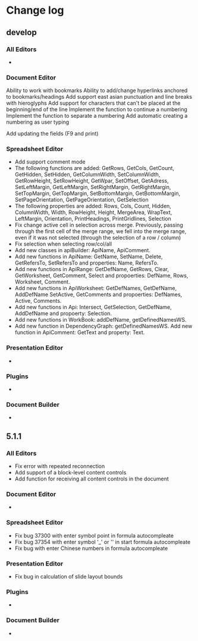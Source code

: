 # Change log
## develop
### All Editors
* 

### Document Editor
Ability to work with bookmarks
Ability to add/change hyperlinks anchored to bookmarks/headings
Add support east asian punctuation and line breaks with hieroglyphs
Add support for characters that can't be placed at the beginning/end of the line
Implement the function to continue a numbering
Implement the function to separate a numbering
Add automatic creating a numbering as user typing

Add updating the fields (F9 and print)

### Spreadsheet Editor
* Add support comment mode
* The following functions are added: GetRows, GetCols, GetCount, GetHidden, SetHidden, GetColumnWidth, SetColumnWidth, GetRowHeight, SetRowHeight, GetWpar, SetOffset, 
GetAdress, SetLeftMargin, GetLeftMargin, SetRightMargin, GetRightMargin, SetTopMargin, GetTopMargin, SetBottomMargin, GetBottomMargin, SetPageOrientation, GetPageOrientation,
GetSelection
* The following properties are added: Rows, Cols, Count, Hidden, ColumnWidth, Width, RowHeight, Height, MergeArea, WrapText, LeftMargin, Orientation, PrintHeadings, PrintGridlines,
Selection
* Fix change active cell in selection across merge. Previously, passing through the first cell of the merge range, we fell into the merge range, even if it was not selected (through the selection of a row / column)
* Fix selection when selecting row/col/all
* Add new classes in apiBuilder: ApiName, ApiComment.
* Add new functions in ApiName: GetName, SetName, Delete, GetRefersTo, SetRefersTo and properties: Name, RefersTo.
* Add new functions in ApiRange: GetDefName, GetRows, Clear, GetWorksheet, GetComment, Select and propoerties: DefName, Rows, Worksheet, Comment.
* Add new functions in ApiWorksheet: GetDefNames, GetDefName, AddDefName SetActive, GetComments and propoerties: DefNames, Active, Comments.
* Add new functions in Api: Intersect, GetSelection, GetDefName, AddDefName and propoerty: Selection.
* Add new functions in WorkBook: addDefName, getDefinedNamesWS.
* Add new function in DependencyGraph: getDefinedNamesWS.
Add new function in ApiComment: GetText and property: Text.

### Presentation Editor
* 

### Plugins
* 

### Document Builder
* 
## 5.1.1
### All Editors
* Fix error with repeated reconnection
* Add support of a block-level content controls
* Add function for receiving all content controls in the document

### Document Editor
* 

### Spreadsheet Editor
* Fix bug 37300 with enter symbol point in formula autocompleate
* Fix bug 37354 with enter symbol '_' or '\' in start formula autocompleate
* Fix bug with enter Chinese numbers in formula autocompleate

### Presentation Editor
* Fix bug in calculation of slide layout bounds

### Plugins
* 

### Document Builder
* 
